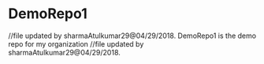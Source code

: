 # DemoRepo1
//file updated by sharmaAtulkumar29@04/29/2018.
DemoRepo1 is the demo repo for my organization
//file updated by sharmaAtulkumar29@04/29/2018.
